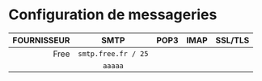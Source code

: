 # Configuration de messageries

|FOURNISSEUR|SMTP|POP3|IMAP|SSL/TLS|
|--:|:--:|:--:|:--:|:--:|
|Free|`smtp.free.fr / 25`||||
||`aaaaa`||||
